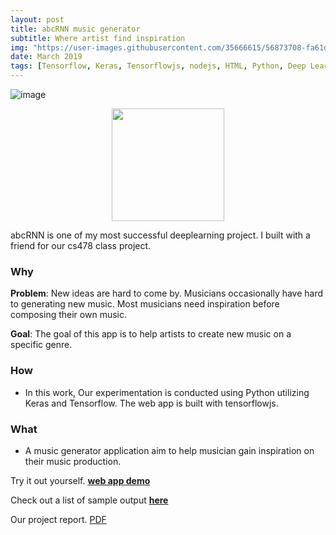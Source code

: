 ```yaml
---
layout: post
title: abcRNN music generator
subtitle: Where artist find inspiration
img: "https://user-images.githubusercontent.com/35666615/56873708-fa61d700-69f9-11e9-8040-d9d681186bd0.PNG"
date: March 2019
tags: [Tensorflow, Keras, Tensorflowjs, nodejs, HTML, Python, Deep Learning]
---
```


![image]({{page.img|relative_url}})


<p align="center">
  <img width="180" height="180" src="https://abcrnn.github.io/img/abcRnn_logo.png">
</p>

abcRNN is one of my most successful deeplearning project. I built with a friend for our cs478 class project. 

### Why
**Problem**: New ideas are hard to come by. Musicians occasionally have hard to generating new music. Most musicians need inspiration before composing their own music.

**Goal**: The goal of this app is to help artists to create new music on a specific genre.

### How
- In this work, Our experimentation is conducted using Python utilizing Keras and Tensorflow. The web app is built with tensorflowjs.

### What
- A music generator application aim to help musician gain inspiration on their music production. 

Try it out yourself. [**web app demo**](https://abcrnn.github.io/)

Check out a list of sample output [**here**](https://soundcloud.com/datnguyen5653/sets/abcrnn-great-sample)

Our project report. [PDF](https://abcrnn.github.io/archives/report.pdf)





